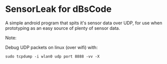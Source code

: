 SensorLeak for dBsCode
======================

A simple android program that spits it's sensor data over UDP, for use when
prototyping as an easy source of plenty of sensor data.

Note:

Debug UDP packets on linux (over wifi) with:

`sudo tcpdump -i wlan0 udp port 8888 -vv -X`
